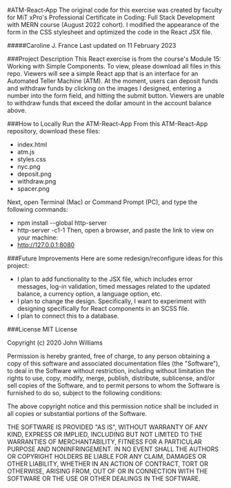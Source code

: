 #ATM-React-App
The original code for this exercise was created by faculty for MiT xPro's Professional Certificate in Coding: Full Stack Development with MERN course (August 2022 cohort). I modified the appearance of the form in the CSS stylesheet and optimized the code in the React JSX file.

#####Caroline J. France
Last updated on 11 February 2023

###Project Description
This React exercise is from the course's Module 15: Working with Simple Components. To view, please download all files in this repo. Viewers will see a simple React app that is an interface for an Automated Teller Machine (ATM). At the moment, users can deposit funds and withdraw funds by clicking on the images I designed, entering a number into the form field, and hitting the submit button. Viewers are unable to withdraw funds that exceed the dollar amount in the account balance above.

###How to Locally Run the ATM-React-App
From this ATM-React-App repository, download these files:
* index.html
* atm.js
* styles.css
* nyc.png
* deposit.png
* withdraw.png
* spacer.png

Next, open Terminal (Mac) or Command Prompt (PC), and type the following commands:
* npm install --global http-server
* http-server -c1-1
Then, open a browser, and paste the link to view on your machine:
* http://127.0.0.1:8080

###Future Improvements
Here are some redesign/reconfigure ideas for this project:
* I plan to add functionality to the JSX file, which includes error messages, log-in validation, timed messages related to the updated balance, a currency option, a language option, etc.
* I plan to change the design. Specifically, I want to experiment with designing specifically for React components in an SCSS file.
* I plan to connect this to a database.

###License
MIT License

Copyright (c) 2020 John Williams

Permission is hereby granted, free of charge, to any person obtaining a copy
of this software and associated documentation files (the "Software"), to deal
in the Software without restriction, including without limitation the rights
to use, copy, modify, merge, publish, distribute, sublicense, and/or sell
copies of the Software, and to permit persons to whom the Software is
furnished to do so, subject to the following conditions:

The above copyright notice and this permission notice shall be included in all
copies or substantial portions of the Software.

THE SOFTWARE IS PROVIDED "AS IS", WITHOUT WARRANTY OF ANY KIND, EXPRESS OR
IMPLIED, INCLUDING BUT NOT LIMITED TO THE WARRANTIES OF MERCHANTABILITY,
FITNESS FOR A PARTICULAR PURPOSE AND NONINFRINGEMENT. IN NO EVENT SHALL THE
AUTHORS OR COPYRIGHT HOLDERS BE LIABLE FOR ANY CLAIM, DAMAGES OR OTHER
LIABILITY, WHETHER IN AN ACTION OF CONTRACT, TORT OR OTHERWISE, ARISING FROM,
OUT OF OR IN CONNECTION WITH THE SOFTWARE OR THE USE OR OTHER DEALINGS IN THE
SOFTWARE.